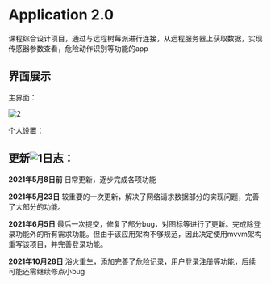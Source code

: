 # Application 2.0
课程综合设计项目，通过与远程树莓派进行连接，从远程服务器上获取数据，实现传感器参数查看，危险动作识别等功能的app


## 界面展示
主界面：

![2](D:\NewLearn\AndroidProject\myapplication\photo\2.jpg)



个人设置：



## 更新![1](D:\NewLearn\AndroidProject\myapplication\photo\1.jpg)日志：

**2021年5月8日前**  日常更新，逐步完成各项功能

**2021年5月23日**  较重要的一次更新，解决了网络请求数据部分的实现问题，完善了大部分的功能。

**2021年6月5日**  最后一次提交，修复了部分bug，对图标等进行了更新。完成除登录功能外的所有需求功能。但由于该应用架构不够规范，因此决定使用mvvm架构重写该项目，并完善登录功能。

**2021年10月28日**  浴火重生，添加完善了危险记录，用户登录注册等功能，后续可能还需继续修点小bug

